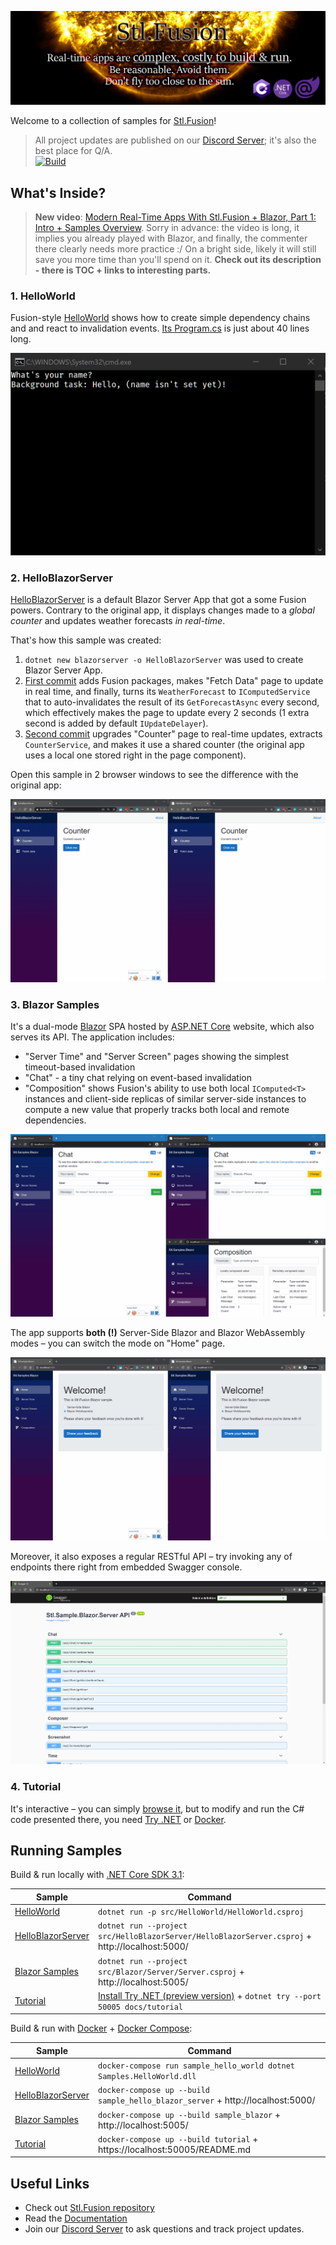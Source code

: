 ![](docs/img/Banner.gif)

Welcome to a collection of samples for [Stl.Fusion](https://github.com/servicetitan/Stl.Fusion)!

> All project updates are published on our [Discord Server](https://discord.gg/EKEwv6d); it's also the best place for Q/A.\
> [![Build](https://github.com/servicetitan/Stl.Fusion.Samples/workflows/Build/badge.svg)](https://github.com/servicetitan/Stl.Extras/actions?query=workflow%3A%22Build%22)

## What's Inside?

> **New video**:
  [Modern Real-Time Apps With Stl.Fusion + Blazor, Part 1: Intro + Samples Overview](https://youtu.be/jYVe5yd0xuQ).
  Sorry in advance: the video is long, it implies you already played with Blazor, 
  and finally, the commenter there clearly needs more practice :/ 
  On a bright side, likely it will still save you more time than 
  you'll spend on it.
  **Check out its description - there is TOC + links to interesting parts.**

### 1. HelloWorld

Fusion-style [HelloWorld](src/HelloWorld) shows how to create
simple dependency chains and and react to invalidation events. 
[Its Program.cs](src/HelloWorld/Program.cs) is just about 40 lines long.

![](docs/img/Samples-HelloWorld.gif)

### 2. HelloBlazorServer

[HelloBlazorServer](src/HelloBlazorServer) is a default Blazor Server App 
that got a some Fusion powers. Contrary to the original app, it 
displays changes made to a *global counter* and updates weather
forecasts *in real-time*.

That's how this sample was created:
1.  `dotnet new blazorserver -o HelloBlazorServer` was used to create Blazor Server App.
2.  [First commit](https://github.com/servicetitan/Stl.Fusion.Samples/commit/334423ab42aa41b5c92dbab61472cda8ef9dab00) 
    adds Fusion packages, makes "Fetch Data" page to update in real time, 
    and finally, turns its `WeatherForecast` to `IComputedService`
    that to auto-invalidates the result of its `GetForecastAsync` every second,
    which effectively makes the page to update every 2 seconds 
    (1 extra second is added by default `IUpdateDelayer`).
3.  [Second commit](https://github.com/servicetitan/Stl.Fusion.Samples/commit/4eed9413a9bb383ef827b0570e1d5bacff6d942c) 
    upgrades "Counter" page to real-time updates, extracts `CounterService`,
    and makes it use a shared counter (the original app uses a local one
    stored right in the page component).

Open this sample in 2 browser windows to see the difference with the original app:

![](docs/img/Samples-HelloBlazorServer.gif)

### 3. Blazor Samples

It's a dual-mode [Blazor](https://docs.microsoft.com/en-us/aspnet/core/blazor/hosting-models?view=aspnetcore-3.1) SPA hosted by
[ASP.NET Core](https://dotnet.microsoft.com/apps/aspnet) website,
which also serves its API. The application includes:
* "Server Time" and "Server Screen" pages showing the simplest timeout-based invalidation
* "Chat" - a tiny chat relying on event-based invalidation
* "Composition" shows Fusion's ability to use both  local `IComputed<T>` instances 
  and client-side replicas of similar server-side instances to compute a new value
  that properly tracks both local and remote dependencies.

![](docs/img/Samples-Blazor.gif)

The app supports **both (!)** Server-Side Blazor and Blazor WebAssembly modes &ndash;
you can switch the mode on "Home" page.

![](docs/img/Samples-Blazor-DualMode.gif)

Moreover, it also exposes a regular RESTful API &ndash;
try invoking any of endpoints there right from embedded Swagger console.

![](docs/img/SwaggerDoc.jpg)

### 4. Tutorial

It's interactive &ndash; you can simply [browse it](docs/tutorial/README.md), but to
modify and run the C# code presented there, you need
[Try .NET](https://github.com/dotnet/try/blob/master/DotNetTryLocal.md)
or [Docker](https://www.docker.com/).

## Running Samples

Build & run locally with [.NET Core SDK 3.1](https://dotnet.microsoft.com/download):

| Sample | Command |
|-|-|
| [HelloWorld](src/HelloWorld) | `dotnet run -p src/HelloWorld/HelloWorld.csproj` |
| [HelloBlazorServer](src/HelloBlazorServer) |  `dotnet run --project src/HelloBlazorServer/HelloBlazorServer.csproj` + http://localhost:5000/ |
| [Blazor Samples](src/Blazor) |  `dotnet run --project src/Blazor/Server/Server.csproj` + http://localhost:5005/ |
| [Tutorial](docs/tutorial/README.md) | [Install Try .NET (preview version)](https://github.com/dotnet/try/blob/master/DotNetTryLocal.md) + `dotnet try --port 50005 docs/tutorial` |

Build & run with [Docker](https://docs.docker.com/get-docker/) + 
[Docker Compose](https://docs.docker.com/compose/install/):

| Sample | Command |
|-|-|
| [HelloWorld](src/HelloWorld) | `docker-compose run sample_hello_world dotnet Samples.HelloWorld.dll` |
| [HelloBlazorServer](src/HelloBlazorServer) | `docker-compose up --build sample_hello_blazor_server` + http://localhost:5000/ |
| [Blazor Samples](src/Blazor) | `docker-compose up --build sample_blazor` + http://localhost:5005/ |
| [Tutorial](docs/tutorial/README.md) | `docker-compose up --build tutorial` + https://localhost:50005/README.md |


## Useful Links

* Check out [Stl.Fusion repository](https://github.com/servicetitan/Stl.Fusion) 
* Read the [Documentation](https://github.com/servicetitan/Stl.Fusion/blob/master/docs/README.md)
* Join our [Discord Server](https://discord.gg/EKEwv6d) to ask questions and track project updates.
